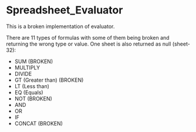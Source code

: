 # Spreadsheet_Evaluator

This is a broken implementation of evaluator.

There are 11 types of formulas with some of them being broken and returning the wrong type or value. One sheet is also returned as null (sheet-32):

- SUM (BROKEN)
- MULTIPLY
- DIVIDE
- GT (Greater than) (BROKEN)
- LT (Less than)
- EQ (Equals)
- NOT (BROKEN)
- AND
- OR
- IF
- CONCAT (BROKEN)
